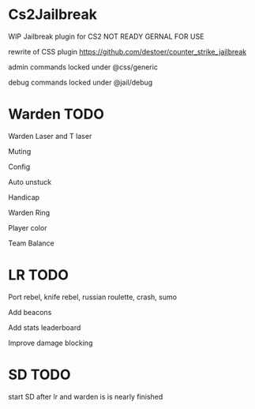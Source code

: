 # Cs2Jailbreak
WIP Jailbreak plugin for CS2 NOT READY GERNAL FOR USE 

rewrite of CSS plugin https://github.com/destoer/counter_strike_jailbreak 

admin commands locked under @css/generic 

debug commands locked under @jail/debug 


# Warden TODO
Warden Laser and T laser 

Muting 

Config 

Auto unstuck 

Handicap 

Warden Ring 

Player color 

Team Balance 


# LR TODO
Port rebel, knife rebel, russian roulette, crash, sumo 

Add beacons 

Add stats leaderboard 

Improve damage blocking 

# SD TODO
start SD after lr and warden is is nearly finished 
